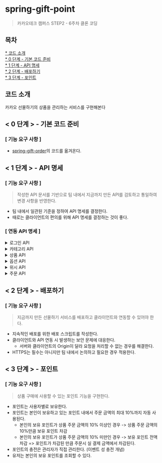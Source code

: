 # spring-gift-point
> 카카오테크 캠퍼스 STEP2 - 6주차 클론 코딩
 
## 목차
[* 코드 소개](#코드-소개)<br>
[* 0 단계 - 기본 코드 준비](#-0-단계----기본-코드-준비)<br>
[* 1 단계 - API 명세](#-1-단계----api-명세)<br>
[* 2 단계 - 배포하기](#-2-단계----배포하기)<br>
[* 3 단계 - 포인트](#-3-단계----포인트)<br>

## 코드 소개
카카오 선물하기의 상품을 관리하는 서비스를 구현해본다

## < 0 단계 > - 기본 코드 준비
### [ 기능 요구 사항 ]
- [spring-gift-order](https://github.com/chris0825/spring-gift-order.git)의 코드를 옮겨온다.

## < 1 단계 > - API 명세
### [ 기능 요구 사항 ]
> 작성한 API 문서를 기반으로 팀 내에서 지금까지 만든 API를 검토하고 통일하여 변경 사항을 반영한다.
- 팀 내에서 일관된 기준을 정하여 API 명세를 결정한다.
- 때로는 클라이언트의 편의를 위해 API 명세를 결정하는 것이 좋다.

### [ 연동 API 명세 ]
<details>
<summary> 로그인 API </summary>

### 카카오 로그인 및 회원 가입 (Authorize code & access token)
- request
> GET /kakao/login HTTP/1.1
- rseponse
```json
{
	"token": "String"
}
```
### 로그인 이후 HTTP 헤더에 로그인 시 발급된 토큰을 포함한 인증 헤더가 존재하여야 한다.
> Authorization: Bearer {token}
</details>
<details>
<summary> 카테고리 API </summary>

### 카테고리 목록 조회
- request
> GET /api/categories HTTP/1.1
- response
```json
HTTP/1.1 200 OK
Content-Type: application/json
[
  {
    "id": Long,
    "name": "String",
    "color": "String",
    "imageUrl": "String",
    "description": "String"
  }
]
```
</details>
<details>
<summary> 상품 API </summary>

### 상품 상세 조회
- request
> GET /api/products/{productId} HTTP/1.1
- response
```json
HTTP/1.1 200 OK
Content-Type: application/json
{
	"name": "String",
	"price": "int",
	"imageUrl": "String",
	"categoryId": "Long"
}
```
### 전체 상품 목록 조회
- request
> GET /api/products?page=0&size=10&sort=name,asc&categoryId=1 HTTP/1.1
- response
```json
HTTP/1.1 200 OK
Content-Type: application/json
[
  {
    "id": Long,
    "name": "String",
    "price": "int",
    "imageUrl": "String",
    "categoryId": "Long"
  }
]
```
</details>
<details>
<summary> 옵션 API </summary>

### 상품 하위 옵션 조회
- request
> GET /api/products/{productId}/options HTTP/1.1
- response
```json
HTTP/1.1 200 OK
Content-Type: application/json
[
	{
		"id": "Long",
		"name": "String",
		"quantity": "int"
	}
]
```
</details>
<details>
<summary> 위시 API </summary>

### 위시 상품 추가
- request
```json
POST /api/wishes HTTP/1.1
Content-Type: application/json
Authorization: Bearer {token}
{
	"productId": "Long"
}
```
- response
```json
HTTP/1.1 201 CREATED
Content-Type: application/json
{
	"productId": "Long"
}
```
### 위시 상품 삭제
- request
> DELETE /api/wishes/{productId} HTTP/1.1
- response
```json
HTTP/1.1 204 NO_CONTENT
```
### 위시 리스트 조회
- request
> GET /api/wishes?page=0&size=10&sort=createdDate,desc HTTP/1.1
- response
```json
HTTP/1.1 200 OK
Content-Type: application/json
[
	{
		"id": "Long",
		"product": {
			"id": "Long",
			"name": "String",
			"price": "int",
			"imageUrl": "String"
		}
	}
]
```
</details>
<details>
<summary> 주문 API </summary>
### 주문하기
- request
```json
POST /api/orders HTTP/1.1
Content-Type: application/json
Authorization: Bearer {token}
{
	"optionId": "Long",
	"quantity": "int",
	"message": "String"
}
```
- response
```json
HTTP/1.1 200 OK
Content-Type: application/json
{
	"id": "Long",
	"optionId": "Long",
	"quantity": "int",
	"orderDateTime": "YYYY-MM-DDTHH:MM:SS",
	"message": "String"
}
```
### 주문 목록 조회
- request
> GET /api/orders?page=0&size=10&sort=orderDateTime,desc HTTP/1.1
- response
```json
HTTP/1.1 200 OK
Content-Type: application/json
[
	{
		"id": "Long",
		"optionId": "Long",
		"quantity": "int",
		"orderDateTime": "YYYY-MM-DDTHH:MM:SS",
		"message": "String"
	}
]
```
</details>

## < 2 단계 > - 배포하기
### [ 기능 요구 사항 ]
> 지금까지 만든 선물하기 서비스를 배포하고 클라이언트와 연동할 수 있어야 한다.
- 지속적인 배포를 위한 배포 스크립트를 작성한다.
- 클라이언트와 API 연동 시 발생하는 보안 문제에 대응한다.
  - 서버와 클라이언트의 Origin이 달라 요청을 처리할 수 없는 경우를 해결한다.
- HTTPS는 필수는 아니지만 팀 내에서 논의하고 필요한 경우 적용한다.

## < 3 단계 > - 포인트
### [ 기능 요구 사항 ]
> 상품 구매에 사용할 수 있는 포인트 기능을 구현한다.
- 포인트는 사용자별로 보유한다.
- 포인트는 본인이 보유하고 있는 포인트 내에서 주문 금액의 최대 10%까지 자동 사용된다.
  - 본인의 보유 포인트가 상품 주문 금액의 10% 이상인 경우 -> 상품 주문 금액의 10%만큼 보유 포인트 차감
  - 본인의 보유 포인트가 상품 주문 금액의 10% 미만인 경우 -> 보유 포인트 전액 차감
  => 포인트가 차감된 만큼 주문시 실 결제 금액에서 차감된다.
- 포인트의 충전은 관리자가 직접 관리한다. (이벤트 성 충전 개념)
- 유저는 본인의 보유 포인트를 조회할 수 있다.